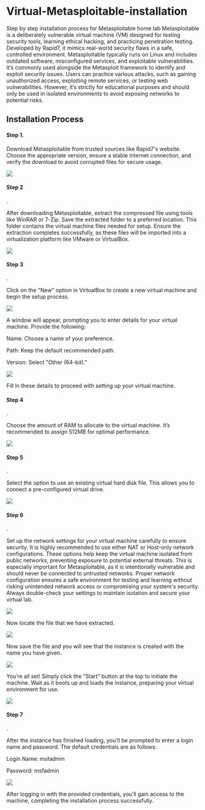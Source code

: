 # Virtual-Metasploitable-installation
Step by step installation process for Metasploitable home lab
Metasploitable is a deliberately vulnerable virtual machine (VM) designed for testing security tools, learning ethical hacking, and practicing penetration testing. Developed by Rapid7, it mimics real-world security flaws in a safe, controlled environment. Metasploitable typically runs on Linux and includes outdated software, misconfigured services, and exploitable vulnerabilities. It’s commonly used alongside the Metasploit framework to identify and exploit security issues. Users can practice various attacks, such as gaining unauthorized access, exploiting remote services, or testing web vulnerabilities. However, it’s strictly for educational purposes and should only be used in isolated environments to avoid exposing networks to potential risks. 

 

<h2>Installation Process</h2> 

<h4>Step 1.</h4> 

Download Metasploitable from trusted sources like Rapid7's website. Choose the appropriate version, ensure a stable internet connection, and verify the download to avoid corrupted files for secure usage.



<img src="met1.jpg">


 

<h4>Step 2</h4>.


After downloading Metasploitable, extract the compressed file using tools like WinRAR or 7-Zip. Save the extracted folder to a preferred location. This folder contains the virtual machine files needed for setup. Ensure the extraction completes successfully, as these files will be imported into a virtualization platform like VMware or VirtualBox. 



<img src="met2.jpg">



<h4>Step 3</h4>. 

Click on the "New" option in VirtualBox to create a new virtual machine and begin the setup process.



<img src="met3.jpg">



A window will appear, prompting you to enter details for your virtual machine. Provide the following: 

Name: Choose a name of your preference. 

Path: Keep the default recommended path. 

Version: Select "Other (64-bit)." 



<img src="met4.jpg">




Fill in these details to proceed with setting up your virtual machine. 

 

<h4>Step 4</h4>. 

Choose the amount of RAM to allocate to the virtual machine. It’s recommended to assign 512MB for optimal performance. 



<img src="met5.jpg">

 

<h4>Step 5</h4>. 

Select the option to use an existing virtual hard disk file. This allows you to connect a pre-configured virtual drive.




<img src="met6.png">



 <h4>Step 6</h4>. 

Set up the network settings for your virtual machine carefully to ensure security. It is highly recommended to use either NAT or Host-only network configurations. These options help keep the virtual machine isolated from public networks, preventing exposure to potential external threats. This is especially important for Metasploitable, as it is intentionally vulnerable and should never be connected to untrusted networks. Proper network configuration ensures a safe environment for testing and learning without risking unintended network access or compromising your system's security. Always double-check your settings to maintain isolation and secure your virtual lab.




<img src="met7.jpg">


 

Now locate the file that we have extracted. 










<img src="met8.jpg">











 

Now save the file and you will see that the instance is created with the name you have given. 





<img src="met9.jpg">


 

You’re all set! Simply click the "Start" button at the top to initiate the machine. Wait as it boots up and loads the instance, preparing your virtual environment for use. 





<img src="met10.png">



 

<h4>Step 7</h4>. 

After the instance has finished loading, you’ll be prompted to enter a login name and password. The default credentials are as follows: 

Login Name: msfadmin 

Password: msfadmin



<img src="met11.jpg">




After logging in with the provided credentials, you’ll gain access to the machine, completing the installation process successfully. 

 

 

 

 

 

 
